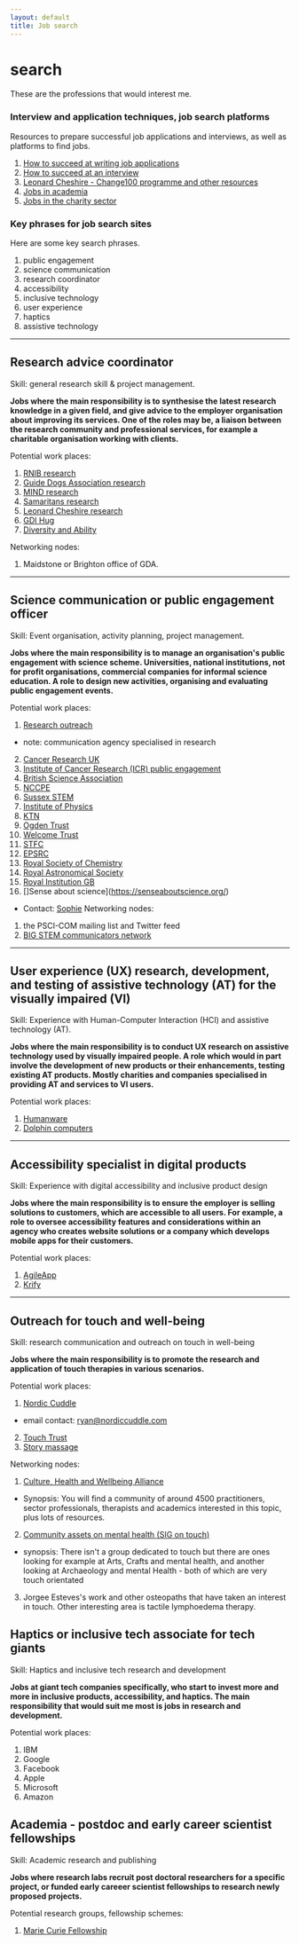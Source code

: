 ```yaml
---
layout: default
title: Job search
---
```


# search

These are the professions that would interest me.

### Interview and application techniques, job search platforms

Resources to prepare successful job applications and interviews, as well as platforms to find jobs.

1. [How to succeed at writing job applications](https://www.futurelearn.com/courses/writing-applications)
2. [How to succeed at an interview](https://www.futurelearn.com/courses/interviews)
3. [Leonard Cheshire - Change100 programme and other resources](https://www.leonardcheshire.org)
4. [Jobs in academia](https://www.jobs.ac.uk)
5. [Jobs in the charity sector](https://www.charityjob.co.uk)

### Key phrases for job search sites

Here are some key search phrases.

1. public engagement
2. science communication
3. research coordinator
4. accessibility
5. inclusive technology
6. user experience
7. haptics
8. assistive technology

---

## Research advice coordinator

Skill: general research skill & project management.

**Jobs where the main responsibility is to synthesise the latest research knowledge in a given field, and give advice to the employer organisation about improving its services. One of the roles may be, a liaison between the research community and professional services, for example a charitable organisation working with clients.**

Potential work places:

1. [RNIB research](https://www.rnib.org.uk/who-we-are/jobs-rnib)
2. [Guide Dogs Association research](https://www.guidedogs.org.uk/about-us/what-we-do/research)
3. [MIND research](https://www.mind.org.uk/about-us/our-policy-work/reports-and-guides/our-research/)
4. [Samaritans research](https://www.samaritans.org/about-samaritans/research-policy/)
5. [Leonard Cheshire research](https://www.leonardcheshire.org)
6. [GDI Hug](https://www.disabilityinnovation.com)
7. [Diversity and Ability](https://diversityandability.com)

Networking nodes:

1. Maidstone or Brighton office of GDA.

---

## Science communication or public engagement officer

Skill: Event organisation, activity planning, project management.

**Jobs where the main responsibility is to manage an organisation's public engagement with science scheme. Universities, national institutions, not for profit organisations, commercial companies for informal science education. A role to design new activities, organising and evaluating public engagement events.**

Potential work places:

1. [Research outreach](https://researchoutreach.org)
 + note: communication agency specialised in research
2. [Cancer Research UK](https://www.cancerresearchuk.org/about-us/charity-jobs/director-patient-public-engagement)
3. [Institute of Cancer Research (ICR) public engagement](https://www.icr.ac.uk/about-us/policy-and-engagement/public-engagement)
4. [British Science Association](https://www.britishscienceassociation.org)
5. [NCCPE](https://www.publicengagement.ac.uk)
6. [Sussex STEM](https://www.sussexstem.co.uk)
7. [Institute of Physics](https://www.iop.org/)
8. [KTN](https://ktn-uk.org)
9. [Ogden Trust](https://www.ogdentrust.com)
10. [Welcome Trust](https://wellcome.org)
11. [STFC](https://stfc.ukri.org)
12. [EPSRC](https://epsrc.ukri.org)
13. [Royal Society of Chemistry](https://www.rsc.org)
14. [Royal Astronomical Society](https://ras.ac.uk)
15. [Royal Institution GB](https://www.rigb.org)
16. []Sense about science](https://senseaboutscience.org/)
 + Contact: [Sophie](https://www.linkedin.com/in/sophie-lane-381365199/)
Networking nodes:

1. the PSCI-COM mailing list and Twitter feed
2. [BIG STEM communicators network](https://www.big.uk.com)

---

## User experience (UX)  research, development, and testing of assistive technology (AT) for the visually impaired (VI)

Skill: Experience with Human-Computer Interaction (HCI) and assistive technology (AT).

**Jobs where the main responsibility is to conduct UX research on assistive technology used by visually impaired people. A role which would in part involve the development of new products or their enhancements, testing existing AT products. Mostly charities and companies specialised in providing AT and services to VI users.**

Potential work places:

1. [Humanware](http://www.humanware.com/en-international/home)
2. [Dolphin computers](https://yourdolphin.com)

---

## Accessibility specialist in digital products

Skill: Experience with digital accessibility and inclusive product design

**Jobs where the main responsibility is to ensure the employer is selling solutions to customers, which are accessible to all users. For example, a role to oversee accessibility features and considerations within an agency who creates website solutions or a company which develops mobile apps for their customers.**

Potential work places:

1. [AgileApp](https://agileapp.co)
2. [Krify](https://krify.co/best-web-and-mobile-app-development-company-in-brighton-and-hove-uk/)

---

## Outreach for touch and well-being 

Skill: research communication and outreach on touch in well-being

**Jobs where the main responsibility is to promote the research and application of touch therapies in various scenarios.**

Potential work places:

1. [Nordic Cuddle](nordiccuddle.com)
 + email contact: ryan@nordiccuddle.com
2. [Touch Trust](http://www.touchtrust.co.uk/what-we-do/)
3. [Story massage](https://www.storymassage.co.uk/home/about-us/)

Networking nodes:

1. [Culture, Health and Wellbeing Alliance](https://www.culturehealthandwellbeing.org.uk/)
 + Synopsis: You will find a community of around 4500 practitioners, sector professionals, therapists and academics interested in this topic, plus lots of resources.
2. [Community assets on mental health (SIG on touch)](https://www.marchnetwork.org/opportunities)
 + synopsis: There isn't a group dedicated to touch but there are ones looking for example at Arts, Crafts and mental health, and another looking at Archaeology and mental Health - both of which are very touch orientated
3. Jorgee Esteves's work and other osteopaths that have taken an interest in touch. Other interesting area is tactile lymphoedema therapy.

## Haptics or inclusive tech associate for tech giants

Skill: Haptics and inclusive tech research and development

**Jobs at giant tech companies specifically, who start to invest more and more in inclusive products, accessibility, and haptics. The main responsibility that would suit me most is jobs in research and development.**

Potential work places:

1. IBM
2. Google
3. Facebook
4. Apple
5. Microsoft
6. Amazon

## Academia - postdoc and early career scientist fellowships

Skill: Academic research and publishing

**Jobs where research labs recruit post doctoral researchers for a specific project, or funded early careeer scientist fellowships to research newly proposed projects.**

Potential research groups, fellowship schemes:

1. [Marie Curie Fellowship](https://ec.europa.eu/research/mariecurieactions/actions/individual-fellowships_en)